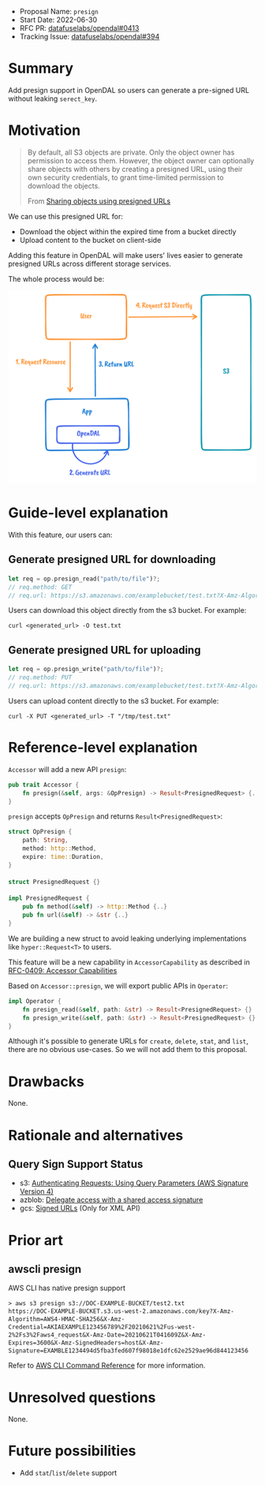 - Proposal Name: `presign`
- Start Date: 2022-06-30
- RFC PR: [datafuselabs/opendal#0413](https://github.com/datafuselabs/opendal/pull/413)
- Tracking Issue: [datafuselabs/opendal#394](https://github.com/datafuselabs/opendal/issues/394)

# Summary

Add presign support in OpenDAL so users can generate a pre-signed URL without leaking `serect_key`.

# Motivation

> By default, all S3 objects are private. Only the object owner has permission to access them. However, the object owner can optionally share objects with others by creating a presigned URL, using their own security credentials, to grant time-limited permission to download the objects.
>
> From [Sharing objects using presigned URLs](https://docs.aws.amazon.com/AmazonS3/latest/userguide/ShareObjectPreSignedURL.html)

We can use this presigned URL for:

- Download the object within the expired time from a bucket directly
- Upload content to the bucket on client-side

Adding this feature in OpenDAL will make users' lives easier to generate presigned URLs across different storage services.

The whole process would be:

![](../assets/rfcs/0413-presign/process.png)

# Guide-level explanation

With this feature, our users can:

## Generate presigned URL for downloading

```rust
let req = op.presign_read("path/to/file")?;
// req.method: GET
// req.url: https://s3.amazonaws.com/examplebucket/test.txt?X-Amz-Algorithm=AWS4-HMAC-SHA256&X-Amz-Credential=access_key_id/20130721/us-east-1/s3/aws4_request&X-Amz-Date=20130721T201207Z&X-Amz-Expires=86400&X-Amz-SignedHeaders=host&X-Amz-Signature=<signature-value>  
```

Users can download this object directly from the s3 bucket. For example:

```shell
curl <generated_url> -O test.txt
```

## Generate presigned URL for uploading

```rust
let req = op.presign_write("path/to/file")?;
// req.method: PUT
// req.url: https://s3.amazonaws.com/examplebucket/test.txt?X-Amz-Algorithm=AWS4-HMAC-SHA256&X-Amz-Credential=access_key_id/20130721/us-east-1/s3/aws4_request&X-Amz-Date=20130721T201207Z&X-Amz-Expires=86400&X-Amz-SignedHeaders=host&X-Amz-Signature=<signature-value>  
```

Users can upload content directly to the s3 bucket. For example:

```shell
curl -X PUT <generated_url> -T "/tmp/test.txt"
```

# Reference-level explanation

`Accessor` will add a new API `presign`:

```rust
pub trait Accessor {
    fn presign(&self, args: &OpPresign) -> Result<PresignedRequest> {..}
}
```

`presign` accepts `OpPresign` and returns `Result<PresignedRequest>`:

```rust
struct OpPresign {
    path: String,
    method: http::Method,
    expire: time::Duration,
}

struct PresignedRequest {}

impl PresignedRequest {
    pub fn method(&self) -> http::Method {..}
    pub fn url(&self) -> &str {..}
}
```

We are building a new struct to avoid leaking underlying implementations like `hyper::Request<T>` to users.

This feature will be a new capability in `AccessorCapability` as described in [RFC-0409: Accessor Capabilities](./0409-accessor-capabilities.md)

Based on `Accessor::presign`, we will export public APIs in `Operator`:

```rust
impl Operator {
    fn presign_read(&self, path: &str) -> Result<PresignedRequest> {}
    fn presign_write(&self, path: &str) -> Result<PresignedRequest> {}
}
```

Although it's possible to generate URLs for `create`, `delete`, `stat`, and `list`, there are no obvious use-cases. So we will not add them to this proposal.

# Drawbacks

None.

# Rationale and alternatives

## Query Sign Support Status

- s3: [Authenticating Requests: Using Query Parameters (AWS Signature Version 4)](https://docs.aws.amazon.com/AmazonS3/latest/API/sigv4-query-string-auth.html)
- azblob: [Delegate access with a shared access signature](https://docs.microsoft.com/en-us/rest/api/storageservices/delegate-access-with-shared-access-signature)
- gcs: [Signed URLs](https://cloud.google.com/storage/docs/access-control/signed-urls) (Only for XML API)

# Prior art

## awscli presign

AWS CLI has native presign support

```shell
> aws s3 presign s3://DOC-EXAMPLE-BUCKET/test2.txt
https://DOC-EXAMPLE-BUCKET.s3.us-west-2.amazonaws.com/key?X-Amz-Algorithm=AWS4-HMAC-SHA256&X-Amz-Credential=AKIAEXAMPLE123456789%2F20210621%2Fus-west-2%2Fs3%2Faws4_request&X-Amz-Date=20210621T041609Z&X-Amz-Expires=3600&X-Amz-SignedHeaders=host&X-Amz-Signature=EXAMBLE1234494d5fba3fed607f98018e1dfc62e2529ae96d844123456
```

Refer to [AWS CLI Command Reference](https://awscli.amazonaws.com/v2/documentation/api/latest/reference/s3/presign.html) for more information.

# Unresolved questions

None.

# Future possibilities

- Add `stat`/`list`/`delete` support
